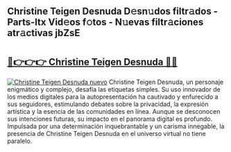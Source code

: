 ## Christine Teigen Desnuda D𝚎sn𝚞dos filtr𝚊dos - Parts-ltx Vid𝚎os f𝚘tos - N𝚞evas filtr𝚊ciones atr𝚊ctivas jbZsE

# <h2><a href="http://mb4v9l.tromn.icu/?c=Christine+Teigen+Desnuda">🔗👉👉👉 Christine Teigen Desnuda 🔗🔗</a></h2>

[![Christine Teigen Desnuda nuevo](https://i.imgur.com/pEAQMta.gif)](http://mb4v9l.tromn.icu/?c=Christine+Teigen+Desnuda)
Christine Teigen Desnuda, un personaje enigmático y complejo, desafía las etiquetas simples. Su uso innovador de los medios digitales para la autopresentación ha cautivado y enfurecido a sus seguidores, estimulando debates sobre la privacidad, la expresión artística y la esencia de las comunidades en línea. Aunque se desconocen sus intenciones futuras, su impacto en el panorama digital es profundo. Impulsada por una determinación inquebrantable y un carisma innegable, la presencia de Christine Teigen Desnuda en el universo virtual no tiene paralelo.
